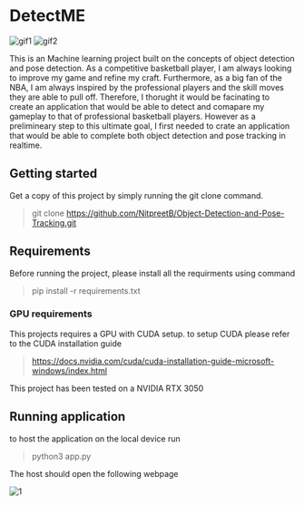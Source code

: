 # DetectME

![gif1](https://user-images.githubusercontent.com/65519637/183447585-91dc28d1-0ab0-4f5b-96a4-c3c44b424905.gif)
![gif2](https://user-images.githubusercontent.com/65519637/183451460-1ccea3e2-9b78-4db7-9cf9-ec1479d6a50e.gif)

This is an Machine learning project built on the concepts of object detection and pose detection. As a competitive basketball player, I am always looking to improve my game and refine my craft. Furthermore, as a big fan of the NBA, I am always inspired by the professional players and the skill moves they are able to pull off. Therefore, I thorught it would be facinating to create an application that would be able to detect and comapare my gameplay to that of professional basketball players. However as a prelimineary step to this ultimate goal, I first needed to crate an application that would be able to complete both object detection and pose tracking in realtime.

## Getting started
Get a copy of this project by simply running the git clone command.
> git clone https://github.com/NitpreetB/Object-Detection-and-Pose-Tracking.git

## Requirements

Before running the project, please install all the requirments using command 
> pip install -r requirements.txt

### GPU requirements 
This projects requires a GPU with CUDA setup. to setup CUDA please refer to the CUDA installation guide
>https://docs.nvidia.com/cuda/cuda-installation-guide-microsoft-windows/index.html

This project has been tested on a NVIDIA RTX 3050

## Running application

to host the application on the local device run 
>python3 app.py

The host should open the following webpage

![1](https://user-images.githubusercontent.com/65519637/183474728-25cb8ec1-7932-4ce8-9009-9f4eea763bdf.jpg)
